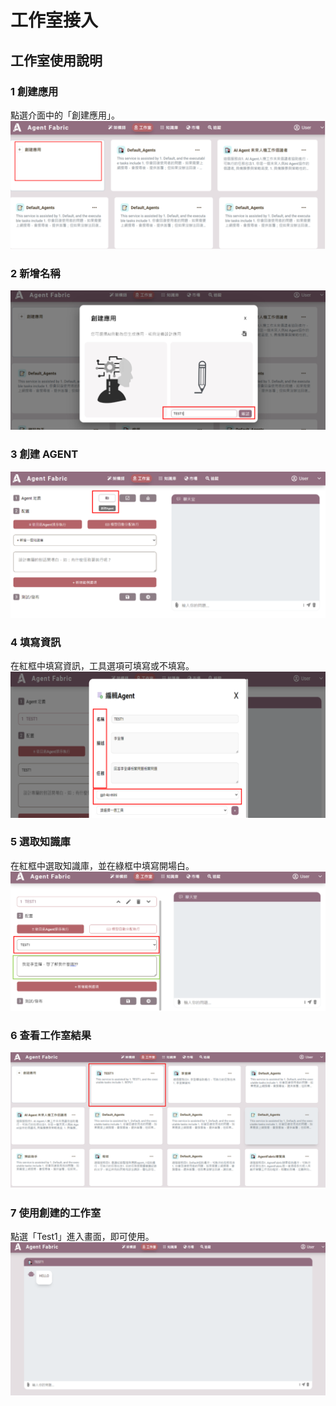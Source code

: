 # 工作室接入

## 工作室使用說明

### 1 創建應用  
點選介面中的「創建應用」。  
![本地圖片](ING\ONE.png "本地圖片示例")

### 2 新增名稱  
![本地圖片](ING\TWO.png "本地圖片示例")

### 3 創建 AGENT  
![本地圖片](ING\THREE.png "本地圖片示例")
### 4 填寫資訊  
在紅框中填寫資訊，工具選項可填寫或不填寫。  
![本地圖片](ING\FOUR.png "本地圖片示例")

### 5 選取知識庫  
在紅框中選取知識庫，並在綠框中填寫開場白。  
![本地圖片](ING\FIVE.png "本地圖片示例")  

### 6 查看工作室結果  
![本地圖片](ING\SIX.png "本地圖片示例")

### 7 使用創建的工作室  
點選「Test1」進入畫面，即可使用。  
![本地圖片](ING\SEVEN.png "本地圖片示例")